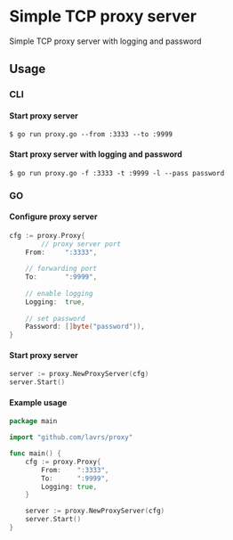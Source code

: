 # Simple TCP proxy server
Simple TCP proxy server with logging and password

## Usage
### CLI
#### Start proxy server
```
$ go run proxy.go --from :3333 --to :9999
```
#### Start proxy server with logging and password
```
$ go run proxy.go -f :3333 -t :9999 -l --pass password
```
### GO
#### Configure proxy server
```go
cfg := proxy.Proxy{
        // proxy server port
	From:     ":3333",
	
	// forwarding port
	To:       ":9999",
	
	// enable logging
	Logging:  true,
	
	// set password
	Password: []byte("password")),
}
```
#### Start proxy server
 ```go
server := proxy.NewProxyServer(cfg)
server.Start()
```
#### Example usage
```go
package main

import "github.com/lavrs/proxy"

func main() {
	cfg := proxy.Proxy{
		From:    ":3333",
		To:      ":9999",
		Logging: true,
	}

	server := proxy.NewProxyServer(cfg)
	server.Start()
}
```